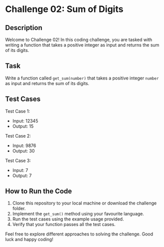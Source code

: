 # Challenge 02: Sum of Digits

## Description

Welcome to Challenge 02! In this coding challenge, you are tasked with writing a function that takes a positive integer as input and returns the sum of its digits.

## Task

Write a function called `get_sum(number)` that takes a positive integer `number` as input and returns the sum of its digits.

## Test Cases

Test Case 1:
- Input: 12345
- Output: 15

Test Case 2:
- Input: 9876
- Output: 30

Test Case 3:
- Input: 7
- Output: 7

## How to Run the Code

1. Clone this repository to your local machine or download the challenge folder.
2. Implement the `get_sum()` method using your favourite language.
3. Run the test cases using the example usage provided.
4. Verify that your function passes all the test cases.

Feel free to explore different approaches to solving the challenge. Good luck and happy coding!
